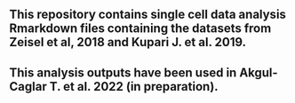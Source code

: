 ## This repository contains single cell data analysis Rmarkdown files containing the datasets from Zeisel et al, 2018 and Kupari J. et al. 2019.

## This analysis outputs have been used in Akgul-Caglar T. et al. 2022 (in preparation).
